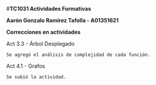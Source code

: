 #**TC1031 Actividades Formativas**

**Aarón Gonzalo Ramírez Tafolla - A01351621**

**Correcciones en actividades**

Act 3.3 - Árbol Desplegado

    Se agregó el análisis de complejidad de cada función.
    
Act 4.1 - Grafos

    Se subió la actividad.
